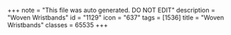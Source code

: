 +++
note = "This file was auto generated. DO NOT EDIT"
description = "Woven Wristbands"
id = "1129"
icon = "637"
tags = [1536]
title = "Woven Wristbands"
classes = 65535
+++
